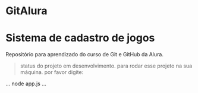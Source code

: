 # GitAlura
# Sistema de cadastro de jogos
Repositório para aprendizado do curso de Git e GitHub da Alura.
> status do projeto em desenvolvimento.
para rodar esse projeto na sua máquina. por favor digite:

...
node app.js
... 


